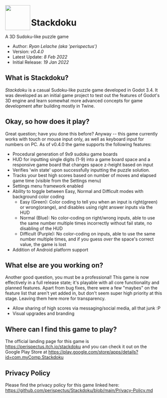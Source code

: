 <img src="https://github.com/perispectus/stackdoku/blob/main/icon.png?raw=true" align="left" width="80" height="80">

# Stackdoku
A 3D Sudoku-like puzzle game

* Author: *Ryan Lelache (aka 'perispectus')*
* Version: *v0.4.0*
* Latest Update: *8 Feb 2022*
* Initial Release: *19 Jan 2022*

## What is Stackdoku?
*Stackdoku* is a casual Sudoku-like puzzle game developed in Godot 3.4. It was developed as an initial game project to test out the features of Godot's 3D engine and learn somewhat more advanced concepts for game development after building mostly in Twine.

## Okay, so how does it play?
Great question; have you done this before? Anyway -- this game currently works with touch or mouse input only, as well as keyboard input for numbers on PC. As of v0.4.0 the game supports the following features:
* Procedural generation of 9x9 sudoku game boards
* HUD for inputting single digits (1-9) into a game board space and a responsive game board that changes space z-height based on input
* Verifies 'win state' upon successfully inputting the puzzle solution.
* Tracks your best high scores based on number of moves and elapsed game time (visible from the Settings menu)
* Settings menu framework enabled
* Ability to toggle between Easy, Normal and Difficult modes with background color coding
    * Easy (Green): Color coding to tell you when an input is right(green) or wrong(orange), and disables using right answer inputs via the HUD
    * Normal (Blue): No color-coding on right/wrong inputs, able to use the same number multiple times incorrectly without fail state, no disabling of the HUD
    * Difficult (Purple): No color-coding on inputs, able to use the same number multiple times, and if you guess _over_ the space's correct value, the game is lost
* Addition of Android platform support

## What else are you working on?
Another good question, you must be a professional! This game is now effectively in a full release state; it's playable with all core functionality and planned features. Apart from bug fixes, there were a few "maybes" on the feature list that aren't yet added in, but don't seem super high priority at this stage. Leaving them here more for transparency. 
* Allow sharing of high scores via messaging/social media, all that junk :P
* Visual upgrades and branding

## Where can I find this game to play?
The official landing page for this game is https://perispectus.itch.io/stackdoku and you can check it out on the Google Play Store at https://play.google.com/store/apps/details?id=com.myComp.Stackdoku

## Privacy Policy
Please find the privacy policy for this game linked here: https://github.com/perispectus/Stackdoku/blob/main/Privacy-Policy.md
